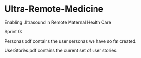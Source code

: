Ultra-Remote-Medicine
=====================

Enabling Ultrasound in Remote Maternal Health Care

Sprint 0:

Personas.pdf contains the user personas we have so far created.

UserStories.pdf contains the current set of user stories.
